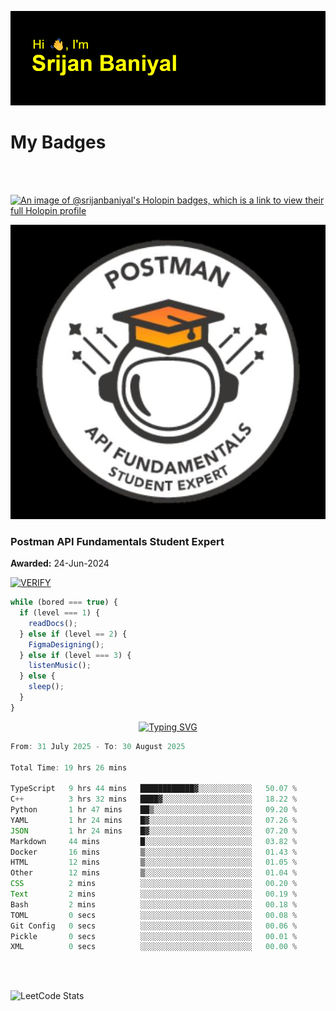 ![Header](./header.png)

# My Badges

<Br />
<Br />

[![An image of @srijanbaniyal's Holopin badges, which is a link to view their full Holopin profile](https://holopin.me/srijanbaniyal)](https://holopin.io/@srijanbaniyal)

[![Postman API Fundamentals Student Expert](/Postman.jpeg)](https://api.badgr.io/public/assertions/r9BLLy0oTfKJBbkGuDI1zA)

### Postman API Fundamentals Student Expert

**Awarded:** 24-Jun-2024

[![VERIFY](https://img.shields.io/badge/VERIFY-blue)](https://badgecheck.io?url=https%3A%2F%2Fapi.badgr.io%2Fpublic%2Fassertions%2Fr9BLLy0oTfKJBbkGuDI1zA)

```javascript
while (bored === true) {
  if (level === 1) {
    readDocs();
  } else if (level == 2) {
    FigmaDesigning();
  } else if (level === 3) {
    listenMusic();
  } else {
    sleep();
  }
}
```

<p align="center">
  <a href="https://git.io/typing-svg"><img src="https://readme-typing-svg.demolab.com?font=Tilt+Prism&size=30&pause=1000&color=0FF75B&center=true&vCenter=true&width=800&height=80&lines=Time+spent+on+various+Programming+languages" alt="Typing SVG" /></a>
</p>

<!--START_SECTION:waka-->

```TypeScript
From: 31 July 2025 - To: 30 August 2025

Total Time: 19 hrs 26 mins

TypeScript   9 hrs 44 mins   ████████████▓░░░░░░░░░░░░   50.07 %
C++          3 hrs 32 mins   ████▓░░░░░░░░░░░░░░░░░░░░   18.22 %
Python       1 hr 47 mins    ██▒░░░░░░░░░░░░░░░░░░░░░░   09.20 %
YAML         1 hr 24 mins    █▓░░░░░░░░░░░░░░░░░░░░░░░   07.26 %
JSON         1 hr 24 mins    █▓░░░░░░░░░░░░░░░░░░░░░░░   07.20 %
Markdown     44 mins         █░░░░░░░░░░░░░░░░░░░░░░░░   03.82 %
Docker       16 mins         ▒░░░░░░░░░░░░░░░░░░░░░░░░   01.43 %
HTML         12 mins         ▒░░░░░░░░░░░░░░░░░░░░░░░░   01.05 %
Other        12 mins         ▒░░░░░░░░░░░░░░░░░░░░░░░░   01.04 %
CSS          2 mins          ░░░░░░░░░░░░░░░░░░░░░░░░░   00.20 %
Text         2 mins          ░░░░░░░░░░░░░░░░░░░░░░░░░   00.19 %
Bash         2 mins          ░░░░░░░░░░░░░░░░░░░░░░░░░   00.18 %
TOML         0 secs          ░░░░░░░░░░░░░░░░░░░░░░░░░   00.08 %
Git Config   0 secs          ░░░░░░░░░░░░░░░░░░░░░░░░░   00.06 %
Pickle       0 secs          ░░░░░░░░░░░░░░░░░░░░░░░░░   00.01 %
XML          0 secs          ░░░░░░░░░░░░░░░░░░░░░░░░░   00.00 %
```

<!--END_SECTION:waka-->

<Br />
<Br />

![LeetCode Stats](https://leetcard.jacoblin.cool/Srijan-Baniyal?theme=dark&font=Rasa&ext=contest)
